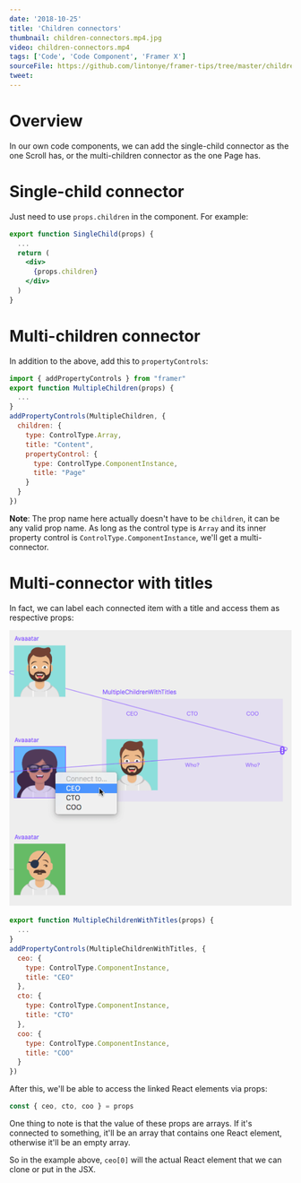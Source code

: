 ```yaml
---
date: '2018-10-25'
title: 'Children connectors'
thumbnail: children-connectors.mp4.jpg
video: children-connectors.mp4
tags: ['Code', 'Code Component', 'Framer X']
sourceFile: https://github.com/lintonye/framer-tips/tree/master/children-connectors.framerfx
tweet:
---
```


# Overview

In our own code components, we can add the single-child connector as the one Scroll has, or the multi-children connector as the one Page has.

# Single-child connector

Just need to use `props.children` in the component. For example:

```jsx
export function SingleChild(props) {
  ...
  return (
    <div>
      {props.children}
    </div>
  )
}
```

# Multi-children connector

In addition to the above, add this to `propertyControls`:

```jsx
import { addPropertyControls } from "framer"
export function MultipleChildren(props) {
  ...
}
addPropertyControls(MultipleChildren, {
  children: {
    type: ControlType.Array,
    title: "Content",
    propertyControl: {
      type: ControlType.ComponentInstance,
      title: "Page"
    }
  }
})
```

**Note**: The prop name here actually doesn't have to be `children`, it can be any valid prop name. As long as the control type is `Array` and its inner property control is `ControlType.ComponentInstance`, we'll get a multi-connector.

# Multi-connector with titles

In fact, we can label each connected item with a title and access them as respective props:

![multi-connector with titles](./media/multi-connector-with-titles.png)

```jsx
export function MultipleChildrenWithTitles(props) {
  ...
}
addPropertyControls(MultipleChildrenWithTitles, {
  ceo: {
    type: ControlType.ComponentInstance,
    title: "CEO"
  },
  cto: {
    type: ControlType.ComponentInstance,
    title: "CTO"
  },
  coo: {
    type: ControlType.ComponentInstance,
    title: "COO"
  }
})
```

After this, we'll be able to access the linked React elements via props:

```jsx
const { ceo, cto, coo } = props
```

One thing to note is that the value of these props are arrays. If it's connected to something, it'll be an array that contains one React element, otherwise it'll be an empty array.

So in the example above, `ceo[0]` will the actual React element that we can clone or put in the JSX.
